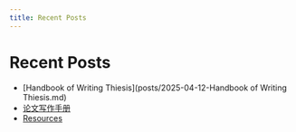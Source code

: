 ```yaml
---
title: Recent Posts
---
```


# Recent Posts

- [Handbook of Writing Thiesis](posts/2025-04-12-Handbook of Writing Thiesis.md)
- [论文写作手册](posts/2025-04-12-论文写作手册.md)
- [Resources](posts/resources.md)